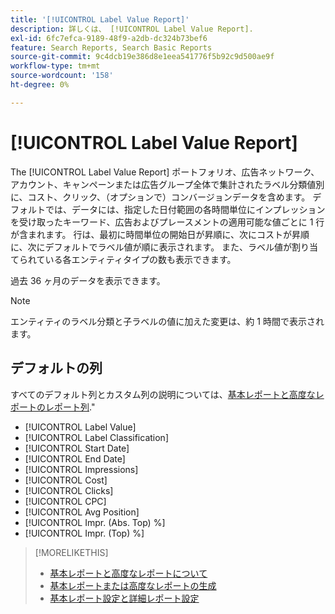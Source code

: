 ```yaml
---
title: '[!UICONTROL Label Value Report]'
description: 詳しくは、 [!UICONTROL Label Value Report].
exl-id: 6fc7efca-9189-48f9-a2db-dc324b73bef6
feature: Search Reports, Search Basic Reports
source-git-commit: 9c4dcb19e386d8e1eea541776f5b92c9d500ae9f
workflow-type: tm+mt
source-wordcount: '158'
ht-degree: 0%

---
```


# [!UICONTROL Label Value Report]

The [!UICONTROL Label Value Report] ポートフォリオ、広告ネットワーク、アカウント、キャンペーンまたは広告グループ全体で集計されたラベル分類値別に、コスト、クリック、（オプションで）コンバージョンデータを含めます。 デフォルトでは、データには、指定した日付範囲の各時間単位にインプレッションを受け取ったキーワード、広告およびプレースメントの適用可能な値ごとに 1 行が含まれます。 行は、最初に時間単位の開始日が昇順に、次にコストが昇順に、次にデフォルトでラベル値が順に表示されます。 また、ラベル値が割り当てられている各エンティティタイプの数も表示できます。

過去 36 ヶ月のデータを表示できます。

>[!NOTE]
>
>エンティティのラベル分類と子ラベルの値に加えた変更は、約 1 時間で表示されます。

## デフォルトの列

すべてのデフォルト列とカスタム列の説明については、[基本レポートと高度なレポートのレポート列](basic-advanced-report-columns.md).&quot;

* [!UICONTROL Label Value]
* [!UICONTROL Label Classification]
* [!UICONTROL Start Date]
* [!UICONTROL End Date]
* [!UICONTROL Impressions]
* [!UICONTROL Cost]
* [!UICONTROL Clicks]
* [!UICONTROL CPC]
* [!UICONTROL Avg Position]
* [!UICONTROL Impr. (Abs. Top) %]
* [!UICONTROL Impr. (Top) %]

>[!MORELIKETHIS]
>
>* [基本レポートと高度なレポートについて](basic-advanced-report-about.md)
>* [基本レポートまたは高度なレポートの生成](basic-advanced-report-generate.md)
>* [基本レポート設定と詳細レポート設定](basic-advanced-report-settings.md)
